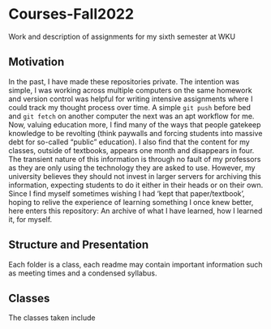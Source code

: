 # Courses-Fall2022
Work and description of assignments for my sixth semester at WKU

## Motivation

In the past, I have made these repositories private. The intention was simple, I was working across multiple computers on the same homework and version control was helpful for writing intensive assignments where I could track my thought process over time. A simple ```git push``` before bed and ```git fetch``` on another computer the next was an apt workflow for me. Now, valuing education more, I find many of the ways that people gatekeep knowledge to be revolting (think paywalls and forcing students into massive debt for so-called “public” education). I also find that the content for my classes, outside of textbooks, appears one month and disappears in four. The transient nature of this information is through no fault of my professors as they are only using the technology they are asked to use. However, my university believes they should not invest in larger servers for archiving this information, expecting students to do it either in their heads or on their own. Since I find myself sometimes wishing I had ‘kept that paper/textbook’, hoping to relive the experience of learning something I once knew better, here enters this repository: An archive of what I have learned, how I learned it, for myself.

## Structure and Presentation

Each folder is a class, each readme may contain important information such as meeting times and a condensed syllabus.

## Classes

The classes taken include